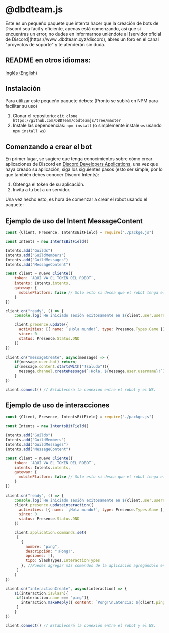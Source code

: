 # @dbdteam.js

Este es un pequeño paquete que intenta hacer que la creación de bots de Discord sea fácil y eficiente, apenas está comenzando, así que si encuentras un error, no dudes en informarnos uniéndote al [servidor oficial de Discord](https://www .dbdteam.xyz/discord), abres un foro en el canal "proyectos de soporte" y te atenderán sin duda.

## README en otros idiomas:
[Inglés (English)](/README.md)

## Instalación

Para utilizar este pequeño paquete debes: (Pronto se subirá en NPM para facilitar su uso)

1. Clonar el repositorio: `git clone https://github.com/DBDTeam/dbdteamjs/tree/master`
2. Instale las dependencias: `npm install` (o simplemente instale `ws` usando `npm install ws`)

## Comenzando a crear el bot

En primer lugar, se sugiere que tenga conocimientos sobre cómo crear aplicaciones de Discord en [Discord Developers Applications](https://discord.com/developers/applications), una vez que haya creado su aplicación, siga los siguientes pasos (esto ser simple, por lo que también debes conocer Discord Intents):

1. Obtenga el token de su aplicación.
2. Invita a tu bot a un servidor.

Una vez hecho esto, es hora de comenzar a crear el robot usando el paquete:

## Ejemplo de uso del Intent MessageContent

```javascript
const {Client, Presence, IntentsBitField} = require("./packge.js")

const Intents = new IntentsBitField()

Intents.add("Guilds")
Intents.add("GuildMembers")
Intents.add("GuildMessages")
Intents.add("MessageContent")

const client = nuevo Cliente({
    token: `AQUÍ VA EL TOKEN DEL ROBOT`,
    intents: Intents.intents,
    gateway: {
      mobilePlatform: false // Solo esto si desea que el robot tenga el ícono en línea en un dispositivo móvil.
    }
})

client.on("ready", () => {
    console.log(`He iniciado sesión exitosamente en ${client.user.username}`)

    client.presence.update({
      activities: [{ name: `¡Hola mundo!`, type: Presence.Types.Game }],
      since: 0.
      status: Presence.Status.DND
    })
})

client.on("messageCreate", async(message) => {
    if(message.user.bot) return;
    if(message.content.startsWith("!saludo")){
      message.channel.createMessage(`¡Hola, ${message.user.username}!`)
    }
})

client.connect() // Establecerá la conexión entre el robot y el WS.
```

## Ejemplo de uso de interacciones

```javascript
const {Client, Presence, IntentsBitField} = require("./packge.js")

const Intents = new IntentsBitField()

Intents.add("Guilds")
Intents.add("GuildMembers")
Intents.add("GuildMessages")
Intents.add("MessageContent")

const client = nuevo Cliente({
    token: `AQUÍ VA EL TOKEN DEL ROBOT`,
    intents: Intents.intents,
    gateway: {
      mobilePlatform: false // Solo esto si desea que el robot tenga el ícono en línea en un dispositivo móvil.
    }
})

client.on("ready", () => {
    console.log(`He iniciado sesión exitosamente en ${client.user.username}`)
    client.presence.updateinteraction({
      activities: [{ name: `¡Hola mundo!`, type: Presence.Types.Game }],
      since: 0.
      status: Presence.Status.DND
    })

    client.application.commands.set(
     [
       {
         nombre: "ping",
         descripción: "¡Pong!",
         opciones: [],
         tipo: SlashTypes.InteractionTypes
       }, //Puedes agregar más comandos de la aplicación agregándolo en el objeto.
     ]
    )
})

client.on("interactionCreate", async(interaction) => {
    si(interaction.isSlash){
     if(interaction.name === "ping"){
       interaction.makeReply({ content: `Pong!\nLatencia: ${client.ping}` })
     }
    }
})

client.connect() // Establecerá la conexión entre el robot y el WS.
```